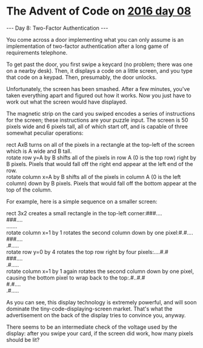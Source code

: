 # The Advent of Code on [2016 day 08](https://adventofcode.com/2016/day/8)

--- Day 8: Two-Factor Authentication ---

You come across a door implementing what you can only assume is an implementation of two-factor authentication after a long game of requirements telephone.

To get past the door, you first swipe a keycard (no problem; there was one on a nearby desk). Then, it displays a code on a little screen, and you type that code on a keypad. Then, presumably, the door unlocks.

Unfortunately, the screen has been smashed. After a few minutes, you've taken everything apart and figured out how it works. Now you just have to work out what the screen would have displayed.

The magnetic strip on the card you swiped encodes a series of instructions for the screen; these instructions are your puzzle input. The screen is 50 pixels wide and 6 pixels tall, all of which start off, and is capable of three somewhat peculiar operations:

rect AxB turns on all of the pixels in a rectangle at the top-left of the screen which is A wide and B tall.\
rotate row y=A by B shifts all of the pixels in row A (0 is the top row) right by B pixels. Pixels that would fall off the right end appear at the left end of the row.\
rotate column x=A by B shifts all of the pixels in column A (0 is the left column) down by B pixels. Pixels that would fall off the bottom appear at the top of the column.

For example, here is a simple sequence on a smaller screen:

rect 3x2 creates a small rectangle in the top-left corner:###....\
###....\
.......\
rotate column x=1 by 1 rotates the second column down by one pixel:#.#....\
###....\
.#.....\
rotate row y=0 by 4 rotates the top row right by four pixels:....#.#\
###....\
.#.....\
rotate column x=1 by 1 again rotates the second column down by one pixel, causing the bottom pixel to wrap back to the top:.#..#.#\
#.#....\
.#.....

As you can see, this display technology is extremely powerful, and will soon dominate the tiny-code-displaying-screen market.  That's what the advertisement on the back of the display tries to convince you, anyway.

There seems to be an intermediate check of the voltage used by the display: after you swipe your card, if the screen did work, how many pixels should be lit?